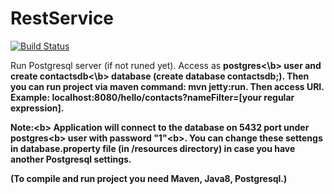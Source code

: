 # RestService

[![Build Status](https://travis-ci.org/hiJackinGg/RestService.svg?branch=master)](https://travis-ci.org/hiJackinGg/RestService)

Run Postgresql server (if not runed yet). Access as <b>postgres<\b> user and create <b>contactsdb<\b> database (create database contactsdb;). Then you can run project via maven command: <b>mvn jetty:run</b>. 
Then access URI. Example: localhost:8080/hello/contacts?nameFilter=[your regular expression].

<b>Note:<b\> Application will connect to the database on 5432 port under <b>postgres<b\> user with password <b>"1"<b\>. You can change these settengs in database.property file (in /resources directory) in case you have another Postgresql settings. 



(To compile and run project you need Maven, Java8, Postgresql.)
